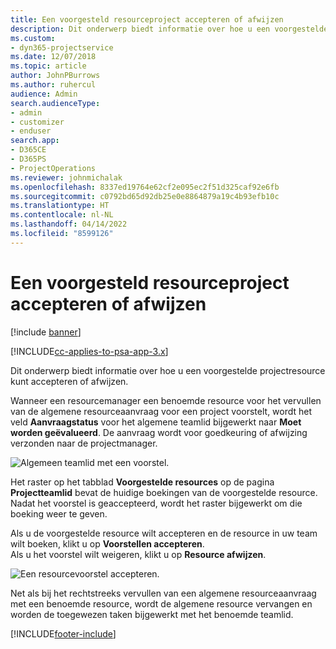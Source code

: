 ```yaml
---
title: Een voorgesteld resourceproject accepteren of afwijzen
description: Dit onderwerp biedt informatie over hoe u een voorgestelde projectresource kunt accepteren of afwijzen.
ms.custom:
- dyn365-projectservice
ms.date: 12/07/2018
ms.topic: article
author: JohnPBurrows
ms.author: ruhercul
audience: Admin
search.audienceType:
- admin
- customizer
- enduser
search.app:
- D365CE
- D365PS
- ProjectOperations
ms.reviewer: johnmichalak
ms.openlocfilehash: 8337ed19764e62cf2e095ec2f51d325caf92e6fb
ms.sourcegitcommit: c0792bd65d92db25e0e8864879a19c4b93efb10c
ms.translationtype: HT
ms.contentlocale: nl-NL
ms.lasthandoff: 04/14/2022
ms.locfileid: "8599126"
---
```

# <a name="accept-or-reject-a-proposed-project-resource"></a>Een voorgesteld resourceproject accepteren of afwijzen

[!include [banner](../includes/psa-now-project-operations.md)]

[!INCLUDE[cc-applies-to-psa-app-3.x](../includes/cc-applies-to-psa-app-3x.md)]

Dit onderwerp biedt informatie over hoe u een voorgestelde projectresource kunt accepteren of afwijzen.

Wanneer een resourcemanager een benoemde resource voor het vervullen van de algemene resourceaanvraag voor een project voorstelt, wordt het veld **Aanvraagstatus** voor het algemene teamlid bijgewerkt naar **Moet worden geëvalueerd**. De aanvraag wordt voor goedkeuring of afwijzing verzonden naar de projectmanager.

![Algemeen teamlid met een voorstel.](media/RM-how-to-19.png)

Het raster op het tabblad **Voorgestelde resources** op de pagina **Projectteamlid** bevat de huidige boekingen van de voorgestelde resource. Nadat het voorstel is geaccepteerd, wordt het raster bijgewerkt om die boeking weer te geven. 

Als u de voorgestelde resource wilt accepteren en de resource in uw team wilt boeken, klikt u op **Voorstellen accepteren**.  
Als u het voorstel wilt weigeren, klikt u op **Resource afwijzen**.

![Een resourcevoorstel accepteren.](media/RM-how-to-20.png) 

Net als bij het rechtstreeks vervullen van een algemene resourceaanvraag met een benoemde resource, wordt de algemene resource vervangen en worden de toegewezen taken bijgewerkt met het benoemde teamlid.


[!INCLUDE[footer-include](../includes/footer-banner.md)]
